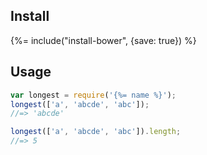 ## Install

{%= include("install-bower", {save: true}) %}

## Usage

```js
var longest = require('{%= name %}');
longest(['a', 'abcde', 'abc']);
//=> 'abcde'

longest(['a', 'abcde', 'abc']).length;
//=> 5
```

